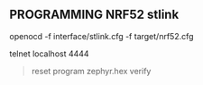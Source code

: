 


## PROGRAMMING NRF52 stlink
openocd -f interface/stlink.cfg -f target/nrf52.cfg

telnet localhost 4444
 > reset 
 > program zephyr.hex verify 